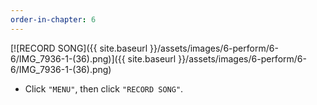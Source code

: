 ```yaml
---
order-in-chapter: 6
---
```


[![RECORD SONG]({{ site.baseurl }}/assets/images/6-perform/6-6/IMG_7936-1-(36).png)]({{
site.baseurl }}/assets/images/6-perform/6-6/IMG_7936-1-(36).png)

- Click `"MENU"`, then click `"RECORD SONG"`.
